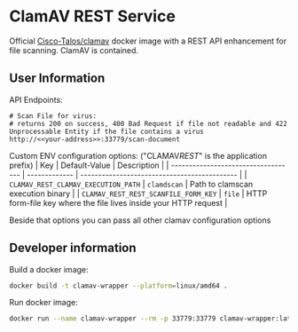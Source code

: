 # ClamAV REST Service

Official [Cisco-Talos/clamav](https://github.com/Cisco-Talos/clamav) docker image with a REST API enhancement for file scanning. ClamAV is contained.

## User Information

API Endpoints:

```
# Scan File for virus:
# returns 200 on success, 400 Bad Request if file not readable and 422 Unprocessable Entity if the file contains a virus
http://<<your-address>>:33779/scan-document
```

Custom ENV configuration options: ("CLAMAV*REST*" is the application prefix)
| Key | Default-Value | Description |
| ----------------------------------- | ------------- | -------------------------------------------- |
| `CLAMAV_REST_CLAMAV_EXECUTION_PATH` | `clamdscan` | Path to clamscan execution binary |
| `CLAMAV_REST_REST_SCANFILE_FORM_KEY` | `file` | HTTP form-file key where the file lives inside your HTTP request |

Beside that options you can pass all other clamav configuration options

## Developer information

Build a docker image:

```bash
docker build -t clamav-wrapper --platform=linux/amd64 .
```

Run docker image:

```bash
docker run --name clamav-wrapper --rm -p 33779:33779 clamav-wrapper:latest
```

